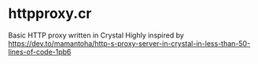 # httpproxy.cr
Basic HTTP proxy written in Crystal
Highly inspired by https://dev.to/mamantoha/http-s-proxy-server-in-crystal-in-less-than-50-lines-of-code-1pb6

